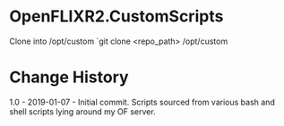 # OpenFLIXR2.CustomScripts

Clone into /opt/custom
`git clone <repo_path> /opt/custom

# Change History
1.0 - 2019-01-07 - Initial commit.
Scripts sourced from various bash and shell scripts lying around my OF server.
